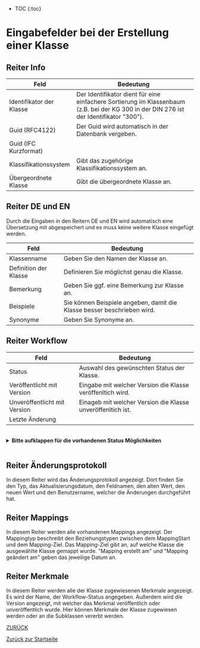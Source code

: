 * TOC
{:toc}


# Eingabefelder bei der Erstellung einer Klasse

## Reiter Info

Feld | Bedeutung
---- | ---------
Identifikator der Klasse | Der Identifikator dient für eine einfachere Sortierung im Klassenbaum (z.B. bei der KG 300 in der DIN 276 ist der Identifikator "300").
Guid (RFC4122) | Der Guid wird automatisch in der Datenbank vergeben.
Guid (IFC Kurzformat) |
Klassifikationssystem | Gibt das zugehörige Klassifikationssystem an.
Übergeordnete Klasse | Gibt die übergeordnete Klasse an.

## Reiter DE und EN
Durch die Eingaben in den Reitern DE und EN wird automatisch eine Übersetzung mit abgespeichert und es muss keine weitere Klasse eingefügt werden.

Feld | Bedeutung
---- | ---------
Klassenname | Geben Sie den Namen der Klasse an.
Definition der Klasse | Definieren Sie möglichst genau die Klasse.
Bemerkung | Geben Sie ggf. eine Bemerkung zur Klasse an.
Beispiele | Sie können Beispiele angeben, damit die Klasse besser beschrieben wird.
Synonyme | Geben Sie Synonyme an.

## Reiter Workflow

Feld | Bedeutung
---- | ---------
Status | Auswahl des gewünschten Status der Klasse.
Veröffentlicht mit Version | Eingabe mit welcher Version die Klasse veröffenltich wird.
Unveröffentlicht mit Version | Einageb mit welcher Version die Klasse unveröffenltich ist.
Letzte Änderung |

<br>

<details>
  <summary><b>Bitte aufklappen für die vorhandenen Status Möglichkeiten</b></summary>
  
  
  - Abgekündigt <br>
  - Änderung angefragt<br>
  - Angefragt<br>
  - Erfasst<br>
  - Freigabe Katalogausschuss beantragt<br>
  - Geprüft<br>
  - Nicht übersetzt<br>
  - Obsolet<br>
  - Publiziert<br>
  - Übersetzt<br>
  - Übersetzung geprüft<br>
  
  </details>

<br>

## Reiter Änderungsprotokoll
In diesem Reiter wird das Änderungsprotokoll angezeigt.
Dort finden Sie den Typ, das Aktualisierungsdatum, den Feldnamen, den alten Wert, den neuen Wert und den Benutzername, welcher die Änderungen durchgeführt hat.

## Reiter Mappings
In diesem Reiter werden alle vorhandenen Mappings angezeigt.
Der Mappingtyp beschreibt den Beziehungstypen zwischen dem MappingStart und dem Mapping-Ziel.
Das Mapping-Ziel gibt an, auf welche Klasse die ausgewählte Klasse gemappt wurde.
"Mapping erstellt am" und "Mapping geändert am" geben das jeweilige Datum an.

## Reiter Merkmale
In diesem Reiter werden alle der Klasse zugewiesenen Merkmale angezeigt.
Es wird der Name, der Workflow-Status angegeben. Außerdem wird die Version angezeigt, mit welcher das Merkmal veröffentlich oder unveröffentlich wurde.
Hier können Merkmale der Klasse zugewiesen werden oder an die Subklassen vererbt werden. 


[ZURÜCK](3.2.0_Eingabefelder.md)

[Zurück zur Startseite](https://bimeta-steuerkreis.github.io/Anwenderhilfe/)
